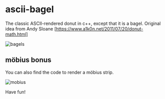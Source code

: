 # ascii-bagel
The classic ASCII-rendered donut in c++, except that it is a bagel. Original idea from Andy Sloane [https://www.a1k0n.net/2011/07/20/donut-math.html]

![bagels](https://user-images.githubusercontent.com/78908328/171273814-cfd902fb-7937-47d4-aafc-861460a673a1.gif)

## möbius bonus
You can also find the code to render a möbius strip.

![mobius](https://user-images.githubusercontent.com/78908328/171273826-fea727b7-4c8a-4cfc-ac47-e5a173a9dcb4.gif)

Have fun!
